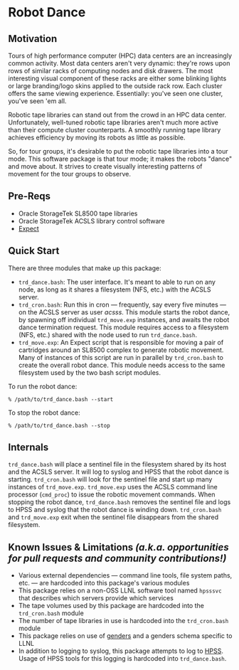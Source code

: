 # Robot Dance

## Motivation

Tours of high performance computer (HPC) data centers are an increasingly common activity. Most data centers aren't very dynamic: they're rows upon rows of similar racks of computing nodes and disk drawers. The most interesting visual component of these racks are either some blinking lights or large branding/logo skins applied to the outside rack row. Each cluster offers the same viewing experience. Essentially: you've seen one cluster, you've seen 'em all.

Robotic tape libraries can stand out from the crowd in an HPC data center. Unfortunately, well-tuned robotic tape libraries aren't much more active than their compute cluster counterparts. A smoothly running tape library achieves efficiency by moving its robots as little as possible.

So, for tour groups, it's desirable to put the robotic tape libraries into a tour mode. This software package is that tour mode; it makes the robots "dance" and move about. It strives to create visually interesting patterns of movement for the tour groups to observe.

## Pre-Reqs

* Oracle StorageTek SL8500 tape libraries
* Oracle StorageTek ACSLS library control software
* [Expect](http://expect.nist.gov/)

## Quick Start

There are three modules that make up this package:

* `trd_dance.bash`: The user interface. It's meant to able to run on any node, as long as it shares a filesystem (NFS, etc.) with the ACSLS server.
* `trd_cron.bash`: Run this in cron — frequently, say every five minutes — on the ACSLS server as user *acsss*. This module starts the robot dance, by spawning off individual `trd_move.exp` instances, and awaits the robot dance termination request. This module requires access to a filesystem (NFS, etc.) shared with the node used to run `trd_dance.bash`.
* `trd_move.exp`: An Expect script that is responsible for moving a pair of cartridges around an SL8500 complex to generate robotic movement. Many of instances of this script are run in parallel by `trd_cron.bash` to create the overall robot dance. This module needs access to the same filesystem used by the two bash script modules.

To run the robot dance:

    % /path/to/trd_dance.bash --start

To stop the robot dance:

    % /path/to/trd_dance.bash --stop

## Internals

`trd_dance.bash` will place a sentinel file in the filesystem shared by its host and the ACSLS server. It will log to syslog and HPSS that the robot dance is starting. `trd_cron.bash` will look for the sentinel file and start up many instances of `trd_move.exp`. `trd_move.exp` uses the ACSLS command line processor (`cmd_proc`) to issue the robotic movement commands. When stopping the robot dance, `trd_dance.bash` removes the sentinel file and logs to HPSS and syslog that the robot dance is winding down. `trd_cron.bash` and `trd_move.exp` exit when the sentinel file disappears from the shared filesystem.

## Known Issues & Limitations *(a.k.a. opportunities for pull requests and community contributions!)*

* Various external dependencies — command line tools, file system paths, etc. — are hardcoded into this package's various modules
* This package relies on a non-OSS LLNL software tool named `hpsssvc` that describes which servers provide which services
* The tape volumes used by this package are hardcoded into the `trd_cron.bash` module
* The number of tape libraries in use is hardcoded into the `trd_cron.bash` module
* This package relies on use of [genders](https://github.com/chaos/genders) and a genders schema specific to LLNL
* In addition to logging to syslog, this package attempts to log to [HPSS](http://www.hpss-collaboration.org). Usage of HPSS tools for this logging is hardcoded into `trd_dance.bash`.
